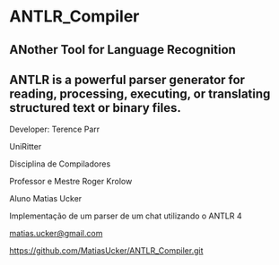 # ANTLR_Compiler

## ANother Tool for Language Recognition

## ANTLR is a powerful parser generator for reading, processing, executing, or translating structured text or binary files.
Developer: Terence Parr

UniRitter

Disciplina de Compiladores

Professor e Mestre Roger Krolow

Aluno Matias Ucker

Implementação de um parser de um chat utilizando o ANTLR 4


matias.ucker@gmail.com

https://github.com/MatiasUcker/ANTLR_Compiler.git
